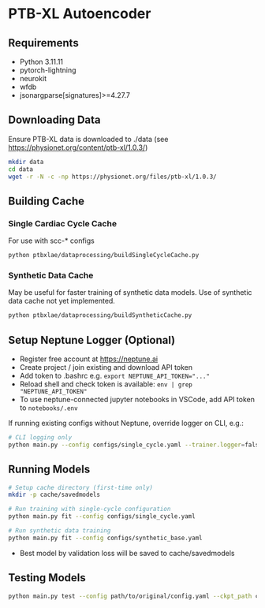 # PTB-XL Autoencoder

## Requirements
- Python 3.11.11
- pytorch-lightning
- neurokit
- wfdb
- jsonargparse[signatures]>=4.27.7

## Downloading Data

Ensure PTB-XL data is downloaded to ./data (see https://physionet.org/content/ptb-xl/1.0.3/)

```bash
mkdir data
cd data
wget -r -N -c -np https://physionet.org/files/ptb-xl/1.0.3/
```

## Building Cache

### Single Cardiac Cycle Cache

For use with scc-* configs

```bash
python ptbxlae/dataprocessing/buildSingleCycleCache.py
```

### Synthetic Data Cache

May be useful for faster training of synthetic data models. Use of synthetic data cache not yet implemented.

```bash
python ptbxlae/dataprocessing/buildSyntheticCache.py
```

## Setup Neptune Logger (Optional)

- Register free account at https://neptune.ai
- Create project / join existing and download API token
- Add token to .bashrc e.g. `export NEPTUNE_API_TOKEN="..."`
- Reload shell and check token is available: `env | grep "NEPTUNE_API_TOKEN"`
- To use neptune-connected jupyter notebooks in VSCode, add API token to `notebooks/.env`

If running existing configs without Neptune, override logger on CLI, e.g.:

```bash
# CLI logging only
python main.py --config configs/single_cycle.yaml --trainer.logger=false
```


## Running Models

```bash
# Setup cache directory (first-time only)
mkdir -p cache/savedmodels

# Run training with single-cycle configuration
python main.py fit --config configs/single_cycle.yaml

# Run synthetic data training
python main.py fit --config configs/synthetic_base.yaml
```

- Best model by validation loss will be saved to cache/savedmodels

## Testing Models

```bash
python main.py test --config path/to/original/config.yaml --ckpt_path cache/savedmodels/checkpoint_name_here.ckpt
```